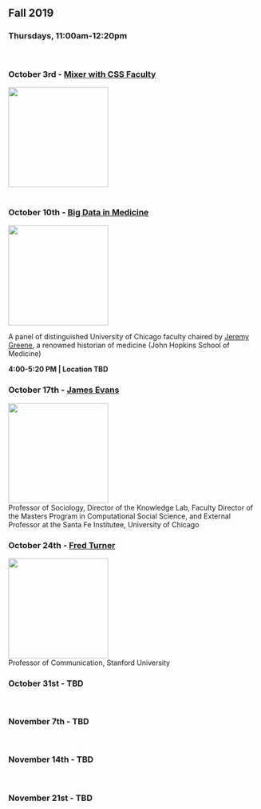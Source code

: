 
## Fall 2019

### Thursdays, 11:00am-12:20pm
<br>

### October 3rd - [Mixer with CSS Faculty](https://github.com/uchicago-computation-workshop/fall2019mixer)

<div><img src="https://avatars3.githubusercontent.com/u/32048906?s=200&v=4" width="200" height="200"></div>

<br>

### October 10th  - [Big Data in Medicine](https://github.com/uchicago-computation-workshop/Fall2019/tree/master/10-10_Big%20Data%20In%20Medicine)

<div><img src="https://www.hopkinshistoryofmedicine.org/sites/default/files/userfiles/14/20140521-10663-2.jpeg" height="200"></div>

A panel of distinguished University of Chicago faculty chaired by [Jeremy Greene](https://www.hopkinshistoryofmedicine.org/content/jeremy-greene), a renowned historian of medicine (John Hopkins School of Medicine)

**4:00-5:20 PM | Location TBD**
<br>

### October 17th  - [James Evans](https://macss.uchicago.edu/directory/james-evans)
<div><img src="https://sociology.uchicago.edu/sites/sociology.uchicago.edu/files/styles/columnwidth-wider/public/uploads/images/1%20%284%29.jpg?itok=b1wuZWzi" height="200"></div>
Professor of Sociology, Director of the Knowledge Lab, Faculty Director of the Masters Program in Computational Social Science, and External Professor at the Santa Fe Institutee, University of Chicago
<br>

### October 24th  - [Fred Turner](https://fredturner.stanford.edu/)
<div><img src="http://fredturner.stanford.edu/wp-content/uploads/Fred-Turner-200-DPI-3-by-3.jpg" height="200"></div>
Professor of Communication, Stanford University
<br>


### October 31st  - TBD
<br>

### November 7th  - TBD
<br>

### November 14th  - TBD
<br>

### November 21st  - TBD
<br>
